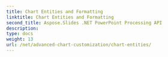 ```yaml
---
title: Chart Entities and Formatting
linktitle: Chart Entities and Formatting
second_title: Aspose.Slides .NET PowerPoint Processing API
description: 
type: docs
weight: 13
url: /net/advanced-chart-customization/chart-entities/
---
```

